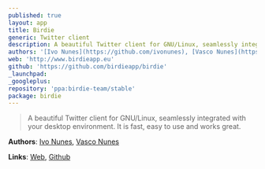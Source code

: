 ```yaml
---
published: true
layout: app
title: Birdie
generic: Twitter client
description: A beautiful Twitter client for GNU/Linux, seamlessly integrated with your desktop environment. It is fast, easy to use and works great.
authors: '[Ivo Nunes](https://github.com/ivonunes), [Vasco Nunes](https://github.com/vascomfnunes)'
web: 'http://www.birdieapp.eu'
github: 'https://github.com/birdieapp/birdie'
_launchpad:
_googleplus:
repository: 'ppa:birdie-team/stable'
package: birdie
---
```


> A beautiful Twitter client for GNU/Linux, seamlessly integrated with your desktop environment. It is fast, easy to use and works great.

**Authors**: [Ivo Nunes](https://github.com/ivonunes), [Vasco Nunes](https://github.com/vascomfnunes)

**Links**: [Web](http://www.birdieapp.eu), [Github](https://github.com/birdieapp/birdie)
